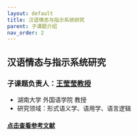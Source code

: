 ```yaml
---
layout: default
title: 汉语情态与指示系统研究
parent: 子课题介绍
nav_order: 2
---
```


## 汉语情态与指示系统研究

### 子课题负责人：[王莹莹教授](https://grzy.hnu.edu.cn/site/index/wangyingying)
- 湖南大学 外国语学院 教授
- 研究领域：形式语义学、语用学、语言逻辑

#### [点击查看参考文献](https://formalsemchinese.com/references-modal/)
